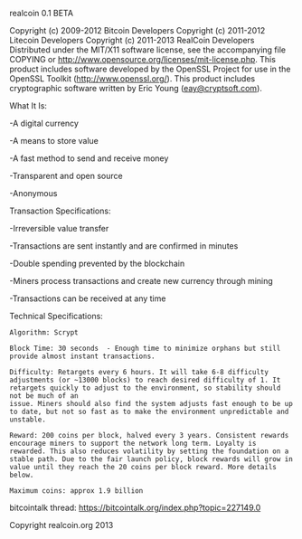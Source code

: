 realcoin 0.1 BETA



Copyright (c) 2009-2012 Bitcoin Developers
Copyright (c) 2011-2012 Litecoin Developers
Copyright (c) 2011-2013 RealCoin Developers
Distributed under the MIT/X11 software license, see the accompanying
file COPYING or http://www.opensource.org/licenses/mit-license.php.
This product includes software developed by the OpenSSL Project for use in
the OpenSSL Toolkit (http://www.openssl.org/).  This product includes
cryptographic software written by Eric Young (eay@cryptsoft.com).




What It Is:

-A digital currency

-A means to store value

-A fast method to send and receive money

-Transparent and open source

-Anonymous



Transaction Specifications:

-Irreversible value transfer

-Transactions are sent instantly and are confirmed in minutes

-Double spending prevented by the blockchain

-Miners process transactions and create new currency through mining

-Transactions can be received at any time





Technical Specifications:

    Algorithm: Scrypt
	
    Block Time: 30 seconds  - Enough time to minimize orphans but still provide almost instant transactions.
	
    Difficulty: Retargets every 6 hours. It will take 6-8 difficulty adjustments (or ~13000 blocks) to reach desired difficulty of 1. It retargets quickly to adjust to the environment, so stability should not be much of an 
    issue. Miners should also find the system adjusts fast enough to be up to date, but not so fast as to make the environment unpredictable and unstable.
	
    Reward: 200 coins per block, halved every 3 years. Consistent rewards encourage miners to support the network long term. Loyalty is rewarded. This also reduces volatility by setting the foundation on a stable path. Due to the fair launch policy, block rewards will grow in value until they reach the 20 coins per block reward. More details below.
	
    Maximum coins: approx 1.9 billion
	
	
	

bitcointalk thread: https://bitcointalk.org/index.php?topic=227149.0


Copyright realcoin.org 2013

